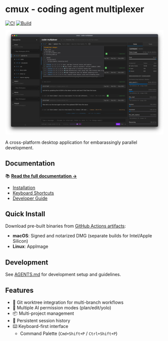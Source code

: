 # cmux - coding agent multiplexer

[![CI](https://github.com/coder/cmux/actions/workflows/ci.yml/badge.svg)](https://github.com/coder/cmux/actions/workflows/ci.yml)
[![Build](https://github.com/coder/cmux/actions/workflows/build.yml/badge.svg)](https://github.com/coder/cmux/actions/workflows/build.yml)

![cmux product screenshot](docs/img/product-hero.webp)

A cross-platform desktop application for embarassingly parallel development.

## Documentation

📚 **[Read the full documentation →](https://cmux.io)**

- [Installation](https://cmux.io/install.html)
- [Keyboard Shortcuts](https://cmux.io/keybinds.html)
- [Developer Guide](https://cmux.io/AGENTS.html)

## Quick Install

Download pre-built binaries from [GitHub Actions artifacts](https://github.com/coder/cmux/actions/workflows/build.yml):

- **macOS**: Signed and notarized DMG (separate builds for Intel/Apple Silicon)
- **Linux**: AppImage

## Development

See [AGENTS.md](./AGENTS.md) for development setup and guidelines.

## Features

- 🔀 Git worktree integration for multi-branch workflows
- 🤖 Multiple AI permission modes (plan/edit/yolo)
- 📦 Multi-project management
- 💬 Persistent session history
- ⌨️ Keyboard-first interface
  - Command Palette (`Cmd+Shift+P` / `Ctrl+Shift+P`)
